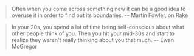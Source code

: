 > Often when you come across something new it can be a good idea to overuse it in order to find out its boundaries.
-- Martin Fowler, on Rake

> In your 20s, you spend a lot of time being self-conscious about what other people think of you. Then you hit your mid-30s and start to realize they weren't really thinking about you that much.
-- Ewan McGregor
